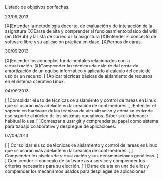 Listado de objetivos por fechas.

23/09/2013

[X]Entender la metodología docente, de evaluación y de interacción de la asignatura
[X]Darse de alta y comprender el funcionamiento básico del wiki (en GitHub) y la lista de correo de la asignatura
[X]Entender el concepto de software libre y su aplicación práctica en clase.
[X]Vernos de caras.

30/09/2013

[X]Entender los conceptos fundamentales relacionados con la virtualización.
[X]Comprender las técnicas de cálculo del coste de amortización de un equipo informático y aplicarlo al cálculo del coste de uso de un recurso.
[ ]Aplicar técnicas básicas de aislamiento de recursos en el sistema operativo Linux.

04/09/2013

[ ]Consolidar el uso de técnicas de aislamiento y control de tareas en Linux que se usarán más adelante en la creación de contenedores.
[ ]Entender el soporte en hardware de las técnicas de virtualización y cómo se extiende ese soporte al núcleo de los sistemas operativos. Saber si el ordenador habitual lo usa.
[ ]Comenzar a usar git y comprender su papel como sistema para trabajo colaborativo y despliegue de aplicaciones.

07/09/2013

[ ] Consolidar el uso de técnicas de aislamiento y control de tareas en Linux que se usarán más adelante en la creación de contenedores.
[ ] Comprender los niveles de virtualización y sus denominaciones genéricas.
[ ] Comprender el concepto de software as a service y comprender los criterios necesarios para su elección.
[ ] Darse de alta en uno de ellos y comprender los mecanismos usados para despliegue de aplicaciones
